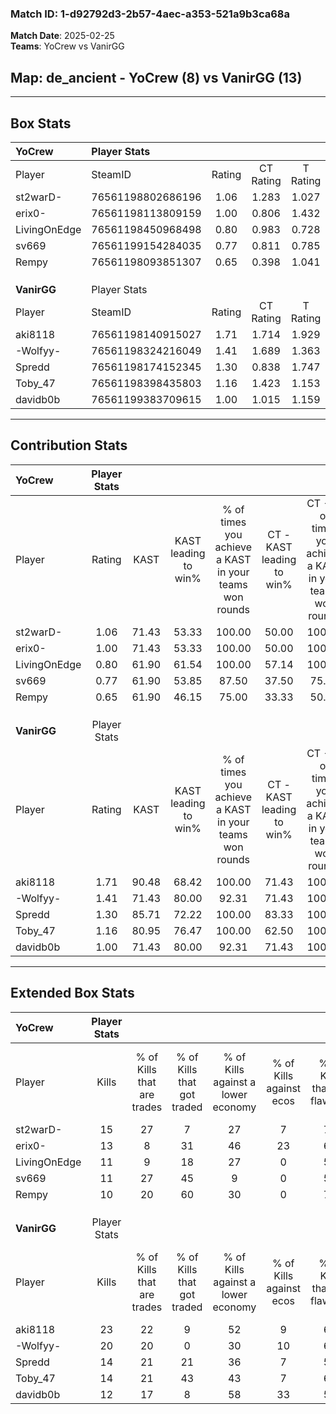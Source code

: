 ### Match ID: 1-d92792d3-2b57-4aec-a353-521a9b3ca68a  
**Match Date**: 2025-02-25  
**Teams**: YoCrew vs VanirGG  

## **Map**: de_ancient - YoCrew (8) vs VanirGG (13)  
---  

## Box Stats  

| **YoCrew**   | Player Stats      |        |           |          |       |       |       |         |        |      |     |
| :- | :- | :-: | :-: | :-: | :-: | :-: | :-: | :-: | :-: | :-: | :-: |
| Player       | SteamID           | Rating | CT Rating | T Rating | KAST  |  ADR  | Kills | Assists | Deaths | K/D  | HS% |
| st2warD-     | 76561198802686196 |  1.06  |   1.283   |  1.027   | 71.43 | 81.1  |  15   |    6    |   17   | 0.88 | 66  |
| erix0-       | 76561198113809159 |  1.00  |   0.806   |  1.432   | 71.43 | 86.8  |  13   |    7    |   17   | 0.76 | 61  |
| LivingOnEdge | 76561198450968498 |  0.80  |   0.983   |  0.728   | 61.90 | 66.8  |  11   |    5    |   16   | 0.69 | 63  |
| sv669        | 76561199154284035 |  0.77  |   0.811   |  0.785   | 61.90 | 61.1  |  11   |    4    |   16   | 0.69 | 54  |
| Rempy        | 76561198093851307 |  0.65  |   0.398   |  1.041   | 61.90 | 45.4  |  10   |    2    |   17   | 0.59 | 60  |
|              |                   |        |           |          |       |       |       |         |        |      |     |
|              |                   |        |           |          |       |       |       |         |        |      |     |
|              |                   |        |           |          |       |       |       |         |        |      |     |
| **VanirGG**  | Player Stats      |        |           |          |       |       |       |         |        |      |     |
| Player       | SteamID           | Rating | CT Rating | T Rating | KAST  |  ADR  | Kills | Assists | Deaths | K/D  | HS% |
| aki8118      | 76561198140915027 |  1.71  |   1.714   |  1.929   | 90.48 | 100.7 |  23   |    5    |   12   | 1.92 | 65  |
| -Wolfyy-     | 76561198324216049 |  1.41  |   1.689   |  1.363   | 71.43 | 92.0  |  20   |    4    |   12   | 1.67 | 65  |
| Spredd       | 76561198174152345 |  1.30  |   0.838   |  1.747   | 85.71 | 67.0  |  14   |    5    |   8    | 1.75 |  7  |
| Toby_47      | 76561198398435803 |  1.16  |   1.423   |  1.153   | 80.95 | 76.8  |  14   |    8    |   14   | 1.00 | 64  |
| davidb0b     | 76561199383709615 |  1.00  |   1.015   |  1.159   | 71.43 | 76.8  |  12   |    6    |   14   | 0.86 | 58  |
---  

## Contribution Stats  

| **YoCrew**   | Player Stats |       |                      |                                                        |                           |                                                             |                          |                                                            |
| :- | :-: | :-: | :-: | :-: | :-: | :-: | :-: | :-: |
| Player       |    Rating    | KAST  | KAST leading to win% | % of times you achieve a KAST in your teams won rounds | CT - KAST leading to win% | CT - % of times you achieve a KAST in your teams won rounds | T - KAST leading to win% | T - % of times you achieve a KAST in your teams won rounds |
| st2warD-     |     1.06     | 71.43 |        53.33         |                         100.00                         |           50.00           |                           100.00                            |          57.14           |                           100.00                           |
| erix0-       |     1.00     | 71.43 |        53.33         |                         100.00                         |           50.00           |                           100.00                            |          57.14           |                           100.00                           |
| LivingOnEdge |     0.80     | 61.90 |        61.54         |                         100.00                         |           57.14           |                           100.00                            |          66.67           |                           100.00                           |
| sv669        |     0.77     | 61.90 |        53.85         |                         87.50                          |           37.50           |                            75.00                            |          80.00           |                           100.00                           |
| Rempy        |     0.65     | 61.90 |        46.15         |                         75.00                          |           33.33           |                            50.00                            |          57.14           |                           100.00                           |
|              |              |       |                      |                                                        |                           |                                                             |                          |                                                            |
|              |              |       |                      |                                                        |                           |                                                             |                          |                                                            |
|              |              |       |                      |                                                        |                           |                                                             |                          |                                                            |
| **VanirGG**  | Player Stats |       |                      |                                                        |                           |                                                             |                          |                                                            |
| Player       |    Rating    | KAST  | KAST leading to win% | % of times you achieve a KAST in your teams won rounds | CT - KAST leading to win% | CT - % of times you achieve a KAST in your teams won rounds | T - KAST leading to win% | T - % of times you achieve a KAST in your teams won rounds |
| aki8118      |     1.71     | 90.48 |        68.42         |                         100.00                         |           71.43           |                           100.00                            |          66.67           |                           100.00                           |
| -Wolfyy-     |     1.41     | 71.43 |        80.00         |                         92.31                          |           71.43           |                           100.00                            |          87.50           |                           87.50                            |
| Spredd       |     1.30     | 85.71 |        72.22         |                         100.00                         |           83.33           |                           100.00                            |          66.67           |                           100.00                           |
| Toby_47      |     1.16     | 80.95 |        76.47         |                         100.00                         |           62.50           |                           100.00                            |          88.89           |                           100.00                           |
| davidb0b     |     1.00     | 71.43 |        80.00         |                         92.31                          |           71.43           |                           100.00                            |          87.50           |                           87.50                            |
---  

## Extended Box Stats  

| **YoCrew**   | Player Stats |                            |                            |                                    |                         |                              |                                 |        |                             |                                     |                          |                               |                            |
| :- | :-: | :-: | :-: | :-: | :-: | :-: | :-: | :-: | :-: | :-: | :-: | :-: | :-: |
| Player       |    Kills     | % of Kills that are trades | % of Kills that got traded | % of Kills against a lower economy | % of Kills against ecos | % of Kills that are flawless | % of Kills that are close duels | Deaths | % of Deaths that get traded | % of Deaths against a lower economy | % of Deaths against ecos | % of Deaths that are flawless | % of Deaths that are close |
| st2warD-     |      15      |             27             |             7              |                 27                 |            7            |              73              |                7                |   17   |             24              |                 12                  |            0             |              35               |             6              |
| erix0-       |      13      |             8              |             31             |                 46                 |           23            |              62              |                0                |   17   |             18              |                 12                  |            0             |              65               |             12             |
| LivingOnEdge |      11      |             9              |             18             |                 27                 |            0            |              55              |                9                |   16   |             19              |                 13                  |            6             |              50               |             6              |
| sv669        |      11      |             27             |             45             |                 9                  |            0            |              55              |                0                |   16   |              6              |                  6                  |            0             |              63               |             6              |
| Rempy        |      10      |             20             |             60             |                 30                 |            0            |              70              |                0                |   17   |              6              |                 12                  |            0             |              88               |             0              |
|              |              |                            |                            |                                    |                         |                              |                                 |        |                             |                                     |                          |                               |                            |
|              |              |                            |                            |                                    |                         |                              |                                 |        |                             |                                     |                          |                               |                            |
|              |              |                            |                            |                                    |                         |                              |                                 |        |                             |                                     |                          |                               |                            |
| **VanirGG**  | Player Stats |                            |                            |                                    |                         |                              |                                 |        |                             |                                     |                          |                               |                            |
| Player       |    Kills     | % of Kills that are trades | % of Kills that got traded | % of Kills against a lower economy | % of Kills against ecos | % of Kills that are flawless | % of Kills that are close duels | Deaths | % of Deaths that get traded | % of Deaths against a lower economy | % of Deaths against ecos | % of Deaths that are flawless | % of Deaths that are close |
| aki8118      |      23      |             22             |             9              |                 52                 |            9            |              61              |                0                |   12   |             42              |                 25                  |            0             |              58               |             8              |
| -Wolfyy-     |      20      |             20             |             0              |                 30                 |           10            |              60              |               10                |   12   |             25              |                 25                  |            0             |              67               |             0              |
| Spredd       |      14      |             21             |             21             |                 36                 |            7            |              57              |                0                |   8    |             25              |                 50                  |            0             |              75               |             0              |
| Toby_47      |      14      |             21             |             43             |                 43                 |            7            |              64              |                7                |   14   |             29              |                 21                  |            0             |              64               |             7              |
| davidb0b     |      12      |             17             |             8              |                 58                 |           33            |              58              |               17                |   14   |             29              |                 29                  |            0             |              57               |             0              |
